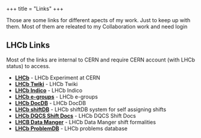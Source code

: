 +++
title = "Links"
+++

Those are some links for different apects of my work. Just to keep up with them. Most of them are releated to my Collaboration work and need login

## LHCb Links

Most of the links are internal to CERN and require CERN account (with LHCb status) to access.

* **[LHCb](https://lhcb.cern.ch/)** - LHCb Experiment at CERN
* **[LHCb Twiki](https://twiki.cern.ch/twiki/bin/view/LHCb/WebHome)** - LHCb Twiki
* **[LHCb Indico](https://indico.cern.ch/category/1015/)** - LHCb Indico
* **[LHCb e-groups](https://e-groups.cern.ch/e-groups/EgroupsSearchForm.do)** - LHCb e-groups
* **[LHCb DocDB](https://cds.cern.ch/collection/LHCb?ln=en)** - LHCb DocDB
* **[LHCb shiftDB](http://lbshiftdb.cern.ch/)** - LHCb shiftDB system for self assigning shifts
* **[LHCb DQCS Shift Docs](https://lhcb-dqcs-docs.web.cern.ch/lhcb-dqcs-docs/main.html#shift-organisation)** - LHCb DQCS Shift Docs
* **[LHCB Data Manger](https://lbtwiki.cern.ch/bin/view/Operation/ShifterFormalities)** - LHCb Data Manger shift formalities
* **[LHCb ProblemDB](https://lbproblems.cern.ch/problemdb/)** - LHCb problems database

